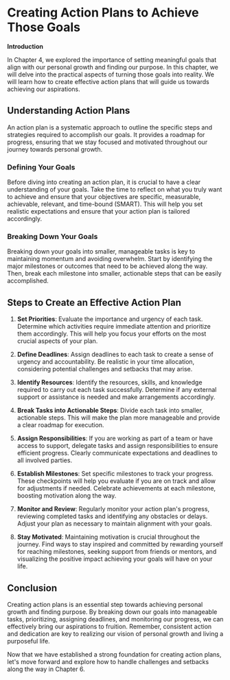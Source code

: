 Creating Action Plans to Achieve Those Goals
=======================================================

**Introduction**

In Chapter 4, we explored the importance of setting meaningful goals that align with our personal growth and finding our purpose. In this chapter, we will delve into the practical aspects of turning those goals into reality. We will learn how to create effective action plans that will guide us towards achieving our aspirations.

Understanding Action Plans
--------------------------

An action plan is a systematic approach to outline the specific steps and strategies required to accomplish our goals. It provides a roadmap for progress, ensuring that we stay focused and motivated throughout our journey towards personal growth.

### Defining Your Goals

Before diving into creating an action plan, it is crucial to have a clear understanding of your goals. Take the time to reflect on what you truly want to achieve and ensure that your objectives are specific, measurable, achievable, relevant, and time-bound (SMART). This will help you set realistic expectations and ensure that your action plan is tailored accordingly.

### Breaking Down Your Goals

Breaking down your goals into smaller, manageable tasks is key to maintaining momentum and avoiding overwhelm. Start by identifying the major milestones or outcomes that need to be achieved along the way. Then, break each milestone into smaller, actionable steps that can be easily accomplished.

Steps to Create an Effective Action Plan
----------------------------------------

1. **Set Priorities**: Evaluate the importance and urgency of each task. Determine which activities require immediate attention and prioritize them accordingly. This will help you focus your efforts on the most crucial aspects of your plan.

2. **Define Deadlines**: Assign deadlines to each task to create a sense of urgency and accountability. Be realistic in your time allocation, considering potential challenges and setbacks that may arise.

3. **Identify Resources**: Identify the resources, skills, and knowledge required to carry out each task successfully. Determine if any external support or assistance is needed and make arrangements accordingly.

4. **Break Tasks into Actionable Steps**: Divide each task into smaller, actionable steps. This will make the plan more manageable and provide a clear roadmap for execution.

5. **Assign Responsibilities**: If you are working as part of a team or have access to support, delegate tasks and assign responsibilities to ensure efficient progress. Clearly communicate expectations and deadlines to all involved parties.

6. **Establish Milestones**: Set specific milestones to track your progress. These checkpoints will help you evaluate if you are on track and allow for adjustments if needed. Celebrate achievements at each milestone, boosting motivation along the way.

7. **Monitor and Review**: Regularly monitor your action plan's progress, reviewing completed tasks and identifying any obstacles or delays. Adjust your plan as necessary to maintain alignment with your goals.

8. **Stay Motivated**: Maintaining motivation is crucial throughout the journey. Find ways to stay inspired and committed by rewarding yourself for reaching milestones, seeking support from friends or mentors, and visualizing the positive impact achieving your goals will have on your life.

Conclusion
----------

Creating action plans is an essential step towards achieving personal growth and finding purpose. By breaking down our goals into manageable tasks, prioritizing, assigning deadlines, and monitoring our progress, we can effectively bring our aspirations to fruition. Remember, consistent action and dedication are key to realizing our vision of personal growth and living a purposeful life.

Now that we have established a strong foundation for creating action plans, let's move forward and explore how to handle challenges and setbacks along the way in Chapter 6.

